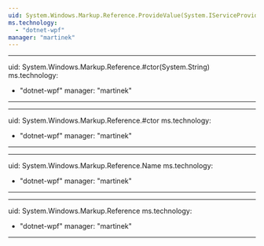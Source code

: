 ```yaml
---
uid: System.Windows.Markup.Reference.ProvideValue(System.IServiceProvider)
ms.technology: 
  - "dotnet-wpf"
manager: "martinek"
---
```


---
uid: System.Windows.Markup.Reference.#ctor(System.String)
ms.technology: 
  - "dotnet-wpf"
manager: "martinek"
---

---
uid: System.Windows.Markup.Reference.#ctor
ms.technology: 
  - "dotnet-wpf"
manager: "martinek"
---

---
uid: System.Windows.Markup.Reference.Name
ms.technology: 
  - "dotnet-wpf"
manager: "martinek"
---

---
uid: System.Windows.Markup.Reference
ms.technology: 
  - "dotnet-wpf"
manager: "martinek"
---
